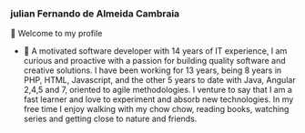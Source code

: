 ### julian Fernando de Almeida Cambraia 

👋 Welcome to my profile

- 🔭 A motivated software developer with 14 years of IT experience, I am curious and proactive with a passion for building quality software and creative solutions. I have been working for 13 years, being 8 years in PHP, HTML, Javascript, and the other 5 years to date with Java, Angular 2,4,5 and 7, oriented to agile methodologies. I venture to say that I am a fast learner and love to experiment and absorb new technologies. In my free time I enjoy walking with my chow chow, reading books, watching series and getting close to nature and friends.

<!--
**JulianCambraia/JulianCambraia** is a ✨ _special_ ✨ repository because its `README.md` (this file) appears on your GitHub profile.

Here are some ideas to get you started:

- 🔭 I’m currently working on ...
- 🌱 I’m currently learning ...
- 👯 I’m looking to collaborate on ...
- 🤔 I’m looking for help with ...
- 💬 Ask me about ...
- 📫 How to reach me: ...
- 😄 Pronouns: ...
- ⚡ Fun fact: ...
-->
